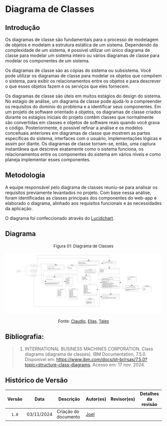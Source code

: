 # Diagrama de Classes

## Introdução

Os diagramas de classe são fundamentais para o processo de modelagem de objetos e modelam a estrutura estática de um sistema. Dependendo da complexidade de um sistema, é possível utilizar um único diagrama de classe para modelar um sistema inteiro ou vários diagramas de classe para modelar os componentes de um sistema.

Os diagramas de classe são as cópias do sistema ou subsistema. Você pode utilizar os diagramas de classe para modelar os objetos que compõem o sistema, para exibir os relacionamentos entre os objetos e para descrever o que esses objetos fazem e os serviços que eles fornecem.

Os diagramas de classe são úteis em muitos estágios do design do sistema. No estágio de análise, um diagrama de classe pode ajudá-lo a compreender os requisitos do domínio do problema e a identificar seus componentes. Em um projeto de software orientado a objetos, os diagramas de classe criados durante os estágios iniciais do projeto contêm classes que normalmente são convertidas em classes e objetos de software reais quando você grava o código. Posteriormente, é possível refinar a análise e os modelos conceituais anteriores em diagramas de classe que mostrem as partes específicas do sistema, interfaces com o usuário, implementações lógicas e assim por diante. Os diagramas de classe tornam-se, então, uma captura instantânea que descreve exatamente como o sistema funciona, os relacionamentos entre os componentes do sistema em vários níveis e como planeja implementar esses componentes.

## Metodologia

A equipe responsável pelo diagrama de classes reuniu-se para analisar os requisitos previamente levantados no projeto. Com base nessa análise, foram identificadas as classes principais dos componentes do web-app e elaborado o diagrama, alinhado aos requisitos funcionais e às necessidades da aplicação.

O diagrama foi confeccionado através do [Lucidchart](https://www.lucidchart.com/pages/?).

## Diagrama

<font size="2"><p style="text-align: center">Figura 01: Diagrama de Classes</p></font>

![Imagem do Diagrama](./assets/Diagrama-de-Classes.jpg)

<font size="2"><p style="text-align: center"> Fonte: [Claudio][ClaudioGH], [Elias][EliasGH], [Tales][TalesGH] </p></font>

## Bibliografia:

> 1. INTERNATIONAL BUSINESS MACHINES CORPORATION. Class diagrams (diagrama de classes). IBM Documentation, 7.5.0. Disponível em: https://www.ibm.com/docs/pt-br/rsas/7.5.0?topic=structure-class-diagrams. Acesso em: 17 nov. 2024.


## Histórico de Versão

| Versão | Data | Descrição | Autor(es) | Revisor(es) | Detalhes da revisão |
| :----: | :--: | --------- | ----------- | ------ | :---: |
| `1.0`  | 03/11/2024 | Criação do documento | [Joel][JoelGH]| ||

[AnaGH]: https://github.com/analufernanndess
[CainaGH]: https://github.com/freitasc
[ClaudioGH]: https://github.com/claudiohsc
[EliasGH]: https://github.com/EliasOliver21
[GuilhermeGH]: https://github.com/gmeister18
[JoelGH]: https://github.com/JoelSRangel
[KathlynGH]: https://github.com/klmurussi
[PabloGH]: https://github.com/pabloheika
[PedroRGH]: https://github.com/pedro-rodiguero
[PedroPGH]: https://github.com/Pedrin0030
[SamuelGH]: https://github.com/samuelalvess
[TalesGH]: https://github.com/TalesRG